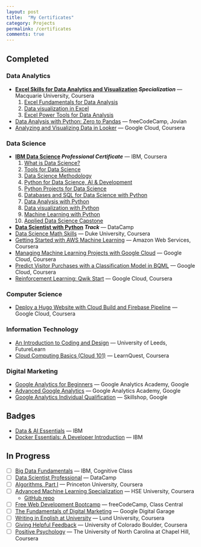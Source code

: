 ```yaml
---
layout: post
title:  "My Certificates"
category: Projects
permalink: /certificates
comments: true
---
```



## Completed

### Data Analytics

- __[Excel Skills for Data Analytics and Visualization](https://www.coursera.org/account/accomplishments/specialization/certificate/JPSCXZDVW59S) *Specialization*__ — Macquarie University, Coursera
  1. [Excel Fundamentals for Data Analysis](https://www.coursera.org/account/accomplishments/certificate/CF5M9KJSF6FJ)
  2. [Data visualization in Excel](https://www.coursera.org/account/accomplishments/certificate/28PBSELX82RL)
  3. [Excel Power Tools for Data Analysis](https://www.coursera.org/account/accomplishments/certificate/J757E7VERRH4)
- [Data Analysis with Python: Zero to Pandas](https://jovian.ai/certificate/MFQTENRUGY) — freeCodeCamp, Jovian
- [Analyzing and Visualizing Data in Looker](https://www.coursera.org/account/accomplishments/certificate/C2VY26Y6UY3J) — Google Cloud, Coursera

### Data Science

- __[IBM Data Science](https://www.coursera.org/account/accomplishments/specialization/certificate/A4USAAU3W4M6) *Professional Certificate*__ — IBM, Coursera
  1. [What is Data Science?](https://www.coursera.org/account/accomplishments/certificate/3G3M8ED75LKK)
  2. [Tools for Data Science](https://www.coursera.org/account/accomplishments/certificate/6SPBFNDNX5Q4)
  3. [Data Science Methodology](https://www.coursera.org/account/accomplishments/certificate/HXR3TWUWULNJ)
  4. [Python for Data Science, AI & Development](https://www.coursera.org/account/accomplishments/certificate/ASKQQ9K48MMQ)
  5. [Python Projects for Data Science](https://www.coursera.org/account/accomplishments/certificate/QYMFS8VVT59J)
  6. [Databases and SQL for Data Science with Python](https://www.coursera.org/account/accomplishments/certificate/EN59SS23PHF5)
  7. [Data Analysis with Python](https://www.coursera.org/account/accomplishments/certificate/CNNNBGZUR8DN)
  8. [Data visualization with Python](https://www.coursera.org/account/accomplishments/certificate/D52PZF67SKXN)
  9. [Machine Learning with Python](https://www.coursera.org/account/accomplishments/certificate/2MYKDQ4Y24MW)
  10. [Applied Data Science Capstone](https://www.coursera.org/account/accomplishments/certificate/P57ULF9LQYV4)
- __[Data Scientist with Python](https://www.datacamp.com/statement-of-accomplishment/track/4849489253970474936ad81a1fe5bbaa626926ef) *Track*__ — DataCamp
- [Data Science Math Skills](https://www.coursera.org/account/accomplishments/certificate/MDKPBC3CG8GS) — Duke University, Coursera
- [Getting Started with AWS Machine Learning](https://www.coursera.org/account/accomplishments/certificate/MV62WRYU8634) — Amazon Web Services, Coursera
- [Managing Machine Learning Projects with Google Cloud](https://www.coursera.org/account/accomplishments/certificate/PUU9APXTERHG) — Google Cloud, Coursera
- [Predict Visitor Purchases with a Classification Model in BQML](https://www.coursera.org/account/accomplishments/certificate/PD5V4ZREXBT9) — Google Cloud, Coursera
- [Reinforcement Learning: Qwik Start](https://www.coursera.org/account/accomplishments/certificate/MCRJ8MS5F3ZJ) — Google Cloud, Coursera

### Computer Science

- [Deploy a Hugo Website with Cloud Build and Firebase Pipeline](https://www.coursera.org/account/accomplishments/certificate/V37FZ6QMMH2R) — Google Cloud, Coursera

### Information Technology

- [An Introduction to Coding and Design](https://www.futurelearn.com/awards/bvzokv5) — University of Leeds, FutureLearn
- [Cloud Computing Basics (Cloud 101)](https://www.coursera.org/account/accomplishments/certificate/2HDS7YPSGLNQ) — LearnQuest, Coursera

### Digital Marketing

- [Google Analytics for Beginners](https://analytics.google.com/analytics/academy/certificate/K287ueqBS5elY08OFJHiZg) — Google Analytics Academy, Google
- [Advanced Google Analytics](https://analytics.google.com/analytics/academy/certificate/zfOtNeuTQma-STKtlFAibA) — Google Analytics Academy, Google
- [Google Analytics Individual Qualification](https://skillshop.exceedlms.com/student/award/mG7sSmMNLz2HQQWcER8CdJAb) — Skillshop, Google

## Badges

- [Data & AI Essentials](https://www.credly.com/badges/1529862c-0471-48f9-8d87-2753a544e2db) — IBM
- [Docker Essentials: A Developer Introduction](https://www.credly.com/badges/c64531c8-f7b9-425c-8721-1ef66151e51a) — IBM

## In Progress

- [ ] [Big Data Fundamentals](https://cognitiveclass.ai/learn/big-data) — IBM, Cognitive Class
- [ ] [Data Scientist Professional](https://app.datacamp.com/certification) — DataCamp
- [ ] [Algorithms, Part I](https://www.coursera.org/learn/algorithms-part1) — Princeton University, Coursera
- [ ] [Advanced Machine Learning Specialization](https://www.coursera.org/specializations/aml) — HSE University, Coursera
  - [GitHub repo](https://github.com/qiaohuang/Advanced-Machine-Learning)
- [ ] [Free Web Development Bootcamp](https://www.classcentral.com/study-group/webdev-bootcamp-fall-2021) — freeCodeCamp, Class Central
- [ ] [The Fundamentals of Digital Marketing](https://learndigital.withgoogle.com/digitalgarage/course/digital-marketing) — Google Digital Garage
- [ ] [Writing in English at University](https://www.coursera.org/learn/writing-english-university) — Lund University, Coursera
- [ ] [Giving Helpful Feedback](https://www.coursera.org/learn/feedback) — University of Colorado Boulder, Coursera
- [ ] [Positive Psychology](https://www.coursera.org/learn/positive-psychology) — The University of North Carolina at Chapel Hill, Coursera
